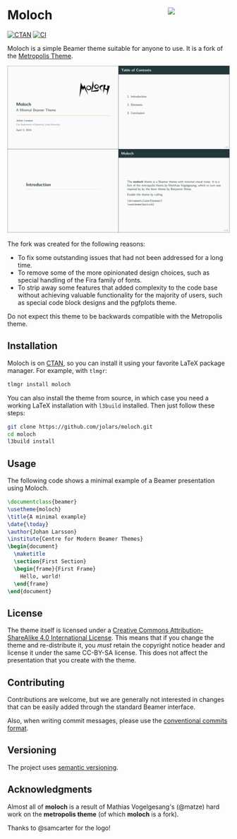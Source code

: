 # Moloch <a href="https://ctan.org/pkg/moloch"><img src="https://github.com/jolars/moloch/raw/main/assets/moloch-logo.svg" align="right" width="140" /></a>

[![CTAN](https://img.shields.io/badge/dynamic/json?url=https%3A%2F%2Fctan.org%2Fjson%2F2.0%2Fpkg%2Fmoloch&query=%24.version.number&logo=latex&label=CTAN)](https://ctan.org/pkg/moloch)
[![CI](https://github.com/jolars/moloch/actions/workflows/ci.yml/badge.svg)](https://github.com/jolars/moloch/actions/workflows/ci.yml)

Moloch is a simple Beamer theme suitable for anyone to use. It is
a fork of the [Metropolis Theme](https://github.com/matze/mtheme).

![Screenshot](https://raw.githubusercontent.com/jolars/moloch/main/assets/screenshot.svg)

The fork was created for the following reasons:

- To fix some outstanding issues that had not been addressed for a long time.
- To remove some of the more opinionated design choices, such as special handling of the Fira family of fonts.
- To strip away some features that added complexity to the code base without achieving valuable functionality for the majority of users, such as special code block designs and the pgfplots theme.

Do not expect this theme to be backwards compatible with the Metropolis theme.

## Installation

Moloch is on [CTAN](https://ctan.org/pkg/moloch), so you can install it using your favorite LaTeX package manager. For example, with `tlmgr`:

```sh
tlmgr install moloch
```

You can also install the theme from source, in which case you need a working LaTeX installation with `l3build` installed. Then just follow these steps:

```sh
git clone https://github.com/jolars/moloch.git
cd moloch
l3build install
```

## Usage

The following code shows a minimal example of a Beamer presentation using
Moloch.

```latex
\documentclass{beamer}
\usetheme{moloch}
\title{A minimal example}
\date{\today}
\author{Johan Larsson}
\institute{Centre for Modern Beamer Themes}
\begin{document}
  \maketitle
  \section{First Section}
  \begin{frame}{First Frame}
    Hello, world!
  \end{frame}
\end{document}
```

## License

The theme itself is licensed under a [Creative Commons Attribution-ShareAlike
4.0 International License](http://creativecommons.org/licenses/by-sa/4.0/). This
means that if you change the theme and re-distribute it, you _must_ retain the
copyright notice header and license it under the same CC-BY-SA license. This
does not affect the presentation that you create with the theme.

## Contributing

Contributions are welcome, but we are generally not interested in changes that can be easily added through the standard Beamer interface.

Also, when writing commit messages, please use the [conventional commits format](https://www.conventionalcommits.org/en/v1.0.0/).

## Versioning

The project uses [semantic versioning](https://semver.org).

## Acknowledgments

Almost all of **moloch** is a result of Mathias Vogelgesang's (@matze) hard work on the
**metropolis theme** (of which **moloch** is a fork).

Thanks to @samcarter for the logo!

